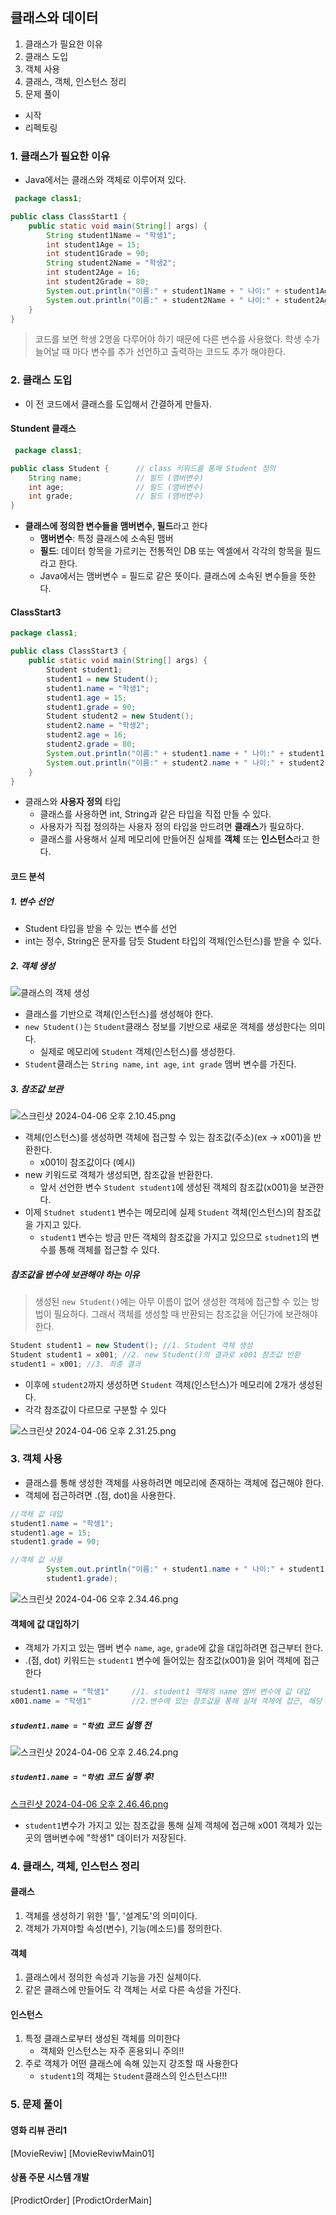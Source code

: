 ## 클래스와 데이터

1. 클래스가 필요한 이유
2. 클래스 도입
3. 객체 사용
4. 클래스, 객체, 인스턴스 정리
5. 문제 풀이

- 시작
- 리펙토링

### 1. 클래스가 필요한 이유

- Java에서는 클래스와 객체로 이루어져 있다.

```java
 package class1;

public class ClassStart1 {
    public static void main(String[] args) {
        String student1Name = "학생1";
        int student1Age = 15;
        int student1Grade = 90;
        String student2Name = "학생2";
        int student2Age = 16;
        int student2Grade = 80;
        System.out.println("이름:" + student1Name + " 나이:" + student1Age + " 성 적:" + student1Grade);
        System.out.println("이름:" + student2Name + " 나이:" + student2Age + " 성 적:" + student2Grade);
    }
}
```

> 코드를 보면 학생 2명을 다루어야 하기 때문에 다른 변수를 사용했다.
> 학생 수가 늘어날 때 마다 변수를 추가 선언하고 출력하는 코드도 추가 해야한다.

### 2. 클래스 도입

- 이 전 코드에서 클래스를 도입해서 간결하게 만들자.

#### Stundent 클래스

```java
 package class1;

public class Student {      // class 키워드를 통해 Student 정의
    String name;            // 필드 (맴버변수)
    int age;                // 필드 (맴버변수)
    int grade;              // 필드 (맴버변수)
}
```

- **클래스에 정의한 변수들을 맴버변수, 필드**라고 한다
    - **맴버변수**: 특정 클래스에 소속된 맴버
    - **필드**: 데이터 항목을 가르키는 전통적인 DB 또는 엑셀에서 각각의 항목을 필드라고 한다.
    - Java에서는 맴버변수 = 필드로 같은 뜻이다. 클래스에 소속된 변수들을 뜻한다.

#### ClassStart3

```java
package class1;

public class ClassStart3 {
    public static void main(String[] args) {
        Student student1;
        student1 = new Student();
        student1.name = "학생1";
        student1.age = 15;
        student1.grade = 90;
        Student student2 = new Student();
        student2.name = "학생2";
        student2.age = 16;
        student2.grade = 80;
        System.out.println("이름:" + student1.name + " 나이:" + student1.age + " 성 적:" + student1.grade);
        System.out.println("이름:" + student2.name + " 나이:" + student2.age + " 성 적:" + student2.grade);
    }
}
```

- 클래스와 **사용자 정의** 타입
    - 클래스를 사용하면 int, String과 같은 타입을 직접 만들 수 있다.
    - 사용자가 직접 정의하는 사용자 정의 타입을 만드려면 **클래스**가 필요하다.
    - 클래스를 사용해서 실제 메모리에 만들어진 실체를 **객체** 또는 **인스턴스**라고 한다.

#### 코드 분석

##### 1. 변수 선언












- Student 타입을 받을 수 있는 변수를 선언
- int는 정수, String은 문자를 담듯 Student 타입의 객체(인스턴스)를 받을 수 있다.

##### 2. 객체 생성





![클래스의 객체 생성](..%2F..%2F..%2F..%2F..%2F..%2F..%2F..%2Fvar%2Ffolders%2F44%2F0l87xs4136n5n95018b2kvrc0000gn%2FT%2FTemporaryItems%2FNSIRD_screencaptureui_cH51JL%2F%EC%8A%A4%ED%81%AC%EB%A6%B0%EC%83%B7%202024-04-06%20%EC%98%A4%EC%A0%84%2011.44.20.png)






- 클래스를 기반으로 객체(인스턴스)를 생성해야 한다.
- `new Student()`는 `Student`클래스 정보를 기반으로 새로운 객체를 생성한다는 의미다.
    - 실제로 메모리에 `Student` 객체(인스턴스)를 생성한다.
- `Student`클래스는 `String name`, `int age`, `int grade` 맴버 변수를 가진다.

##### 3. 참조값 보관





![스크린샷 2024-04-06 오후 2.10.45.png](..%2F..%2F..%2F..%2F..%2F..%2F..%2F..%2Fvar%2Ffolders%2F44%2F0l87xs4136n5n95018b2kvrc0000gn%2FT%2FTemporaryItems%2FNSIRD_screencaptureui_flHuzL%2F%EC%8A%A4%ED%81%AC%EB%A6%B0%EC%83%B7%202024-04-06%20%EC%98%A4%ED%9B%84%202.10.45.png)






- 객체(인스턴스)를 생성하면 객체에 접근할 수 있는 참조값(주소)(ex -> x001)을 반환한다.
    - x001이 참조값이다 (예시)
- new 키워드로 객체가 생성되면, 참조값을 반환한다.
    - 앞서 선언한 변수 `Student student1`에 생성된 객체의 참조값(x001)을 보관한다.
- 이제 `Studnet student1` 변수는 메모리에 실제 `Student` 객체(인스턴스)의 참조값을 가지고 있다.
    - `student1` 변수는 방금 만든 객체의 참조값을 가지고 있으므로 `studnet1`의 변수를 통해 객체를 접근할 수 있다.

##### 참조값을 변수에 보관해야 하는 이유

> 생성된 `new Student()`에는 아무 이름이 없어 생성한 객체에 접근할 수 있는 방법이 필요하다.
> 그래서 객체를 생성할 때 반환되는 참조값을 어딘가에 보관해야 한다.

```java
Student student1 = new Student(); //1. Student 객체 생성
Student student1 = x001; //2. new Student()의 결과로 x001 참조값 반환
student1 = x001; //3. 최종 결과
```
- 이후에 `student2`까지 생성하면 `Student` 객체(인스턴스)가 메모리에 2개가 생성된다.
- 각각 참조값이 다르므로 구분할 수 있다





![스크린샷 2024-04-06 오후 2.31.25.png](..%2F..%2F..%2F..%2F..%2F..%2F..%2F..%2Fvar%2Ffolders%2F44%2F0l87xs4136n5n95018b2kvrc0000gn%2FT%2FTemporaryItems%2FNSIRD_screencaptureui_ASoYap%2F%EC%8A%A4%ED%81%AC%EB%A6%B0%EC%83%B7%202024-04-06%20%EC%98%A4%ED%9B%84%202.31.25.png)








### 3. 객체 사용
- 클래스를 통해 생성한 객체를 사용하려면 메모리에 존재하는 객체에 접근해야 한다.
- 객체에 접근하려면 .(점, dot)을 사용한다.

```java
//객체 값 대입 
student1.name = "학생1"; 
student1.age = 15; 
student1.grade = 90;

//객체 값 사용
        System.out.println("이름:" + student1.name + " 나이:" + student1.age + " 성적:" +
        student1.grade);

```





![스크린샷 2024-04-06 오후 2.34.46.png](..%2F..%2F..%2F..%2F..%2F..%2F..%2F..%2Fvar%2Ffolders%2F44%2F0l87xs4136n5n95018b2kvrc0000gn%2FT%2FTemporaryItems%2FNSIRD_screencaptureui_3vHgm0%2F%EC%8A%A4%ED%81%AC%EB%A6%B0%EC%83%B7%202024-04-06%20%EC%98%A4%ED%9B%84%202.34.46.png)







#### 객체에 값 대입하기
- 객체가 가지고 있는 맴버 변수 `name`, `age`, `grade`에 값을 대입하려면 접근부터 한다.
- .(점, dot) 키워드는 `student1` 변수에 들어있는 참조값(x001)을 읽어 객체에 접근한다

```java
student1.name = "학생1"     //1. student1 객체의 name 멤버 변수에 값 대입
x001.name = "학생1"         //2.변수에 있는 참조값을 통해 실제 객체에 접근, 해당 객체의 name 멤버 변수에 값대입
```
##### `student1.name = "학생1` 코드 실행 전






![스크린샷 2024-04-06 오후 2.46.24.png](..%2F..%2F..%2F..%2F..%2F..%2F..%2F..%2Fvar%2Ffolders%2F44%2F0l87xs4136n5n95018b2kvrc0000gn%2FT%2FTemporaryItems%2FNSIRD_screencaptureui_B1OYWG%2F%EC%8A%A4%ED%81%AC%EB%A6%B0%EC%83%B7%202024-04-06%20%EC%98%A4%ED%9B%84%202.46.24.png)






##### `student1.name = "학생1` 코드 실행 후!






[스크린샷 2024-04-06 오후 2.46.46.png](..%2F..%2F..%2F..%2F..%2F..%2F..%2F..%2Fvar%2Ffolders%2F44%2F0l87xs4136n5n95018b2kvrc0000gn%2FT%2FTemporaryItems%2FNSIRD_screencaptureui_m6lVjQ%2F%EC%8A%A4%ED%81%AC%EB%A6%B0%EC%83%B7%202024-04-06%20%EC%98%A4%ED%9B%84%202.46.46.png)







- `student1`변수가 가지고 있는 참조값을 통해 실제 객체에 접근해 x001 객체가 있는 곳의 맴버변수에 "학생1" 데이터가 저장된다.

### 4. 클래스, 객체, 인스턴스 정리
#### 클래스
1. 객체를 생성하기 위한 '틀', '설계도'의 의미이다.
2. 객체가  가져야할 속성(변수), 기능(메소드)를 정의한다.

#### 객체
1. 클래스에서 정의한 속성과 기능을 가진 실체이다.
2. 같은 클래스에 만들어도 각 객체는 서로 다른 속성을 가진다.

#### 인스턴스
1. 특정 클래스로부터 생성된 객체를 의미한다
   - 객체와 인스턴스는 자주 혼용되니 주의!!
2. 주로 객체가 어떤 클래스에 속해 있는지 강조할 때 사용한다
   - `student1`의 객체는 `Student`클래스의 인스턴스다!!!

### 5. 문제 풀이

#### 영화 리뷰 관리1
[MovieReviw]
[MovieReviwMain01]


#### 상품 주문 시스템 개발
[ProdictOrder]
[ProdictOrderMain]



